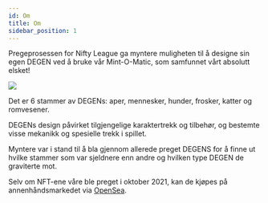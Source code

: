 ```yaml
---
id: Om
title: Om
sidebar_position: 1
---
```


Pregeprosessen for Nifty League ga myntere muligheten til å designe sin egen DEGEN ved å bruke vår Mint-O-Matic, som samfunnet vårt absolutt elsket!

![](/img/mintomatic.gif)

Det er 6 stammer av DEGENs: aper, mennesker, hunder, frosker, katter og romvesener.

DEGENs design påvirket tilgjengelige karaktertrekk og tilbehør, og bestemte visse mekanikk og spesielle trekk i spillet.

Myntere var i stand til å bla gjennom allerede preget DEGENS for å finne ut hvilke stammer som var sjeldnere enn andre og hvilken type DEGEN de graviterte mot.

Selv om NFT-ene våre ble preget i oktober 2021, kan de kjøpes på annenhåndsmarkedet via [OpenSea](https://opensea.io/collection/niftydegen).
